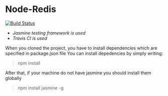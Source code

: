 # Node-Redis

[![Build Status](https://travis-ci.org/ahmetturkmen/NodeRecommendation.svg?branch=master)](https://travis-ci.org/ahmetturkmen/NodeRecommendation)

* _Jasmine testing framework is used_
* _Travis CI is used_

When you cloned the project, you have to install dependencies which are specified in package.json file 
You can install depedencies by simply writing: 

>npm install 

After that, if your machine do not have jasmine you should install them globally 

> npm install jasmine -g 

